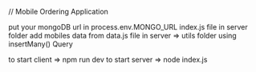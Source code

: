 // Mobile Ordering Application

put your mongoDB url in process.env.MONGO_URL index.js file in server folder
add mobiles data from data.js file in server => utils folder using insertMany() Query

to start client => npm run dev
to start server => node index.js
